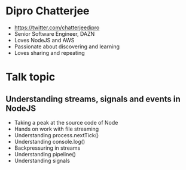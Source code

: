# Dipro Chatterjee
- https://twitter.com/chatterjeedipro
- Senior Software Engineer, DAZN
- Loves NodeJS and AWS
- Passionate about discovering and learning
- Loves sharing and repeating


# Talk topic

## Understanding streams, signals and events in NodeJS

- Taking a peak at the source code of Node
- Hands on work with file streaming
- Understanding process.nextTick()
- Understanding console.log()
- Backpressuring in streams
- Understanding pipeline()
- Understanding signals